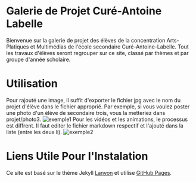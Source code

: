 # Galerie de Projet Curé-Antoine Labelle

Bienvenue sur la galerie de projet des élèves de la concentration Arts-Platiques et Multimédias de l'école secondaire Curé-Antoine-Labelle. Tout les travaux d'élèves seront regrouper sur ce site, classé par thèmes et par groupe d'année scholaire. 

# Utilisation

Pour rajouté une image, il suffit d'exporter le fichier jpg avec le nom du projet d'élève dans le fichier approprié. Par exemple, si vous voulez poster une photo d'un élève de secondaire trois, vous la metteriez dans projet/photo3.
![exemple1](https://i.imgur.com/JtfpnaQ.png)
Pour les vidéos et les animations, le processus est diffrent. Il faut editer le fichier markdown respectif et l'ajouté dans la liste (entre les deux li).
![exemple2](https://example.com/bild.jpg)

# Liens Utile Pour l'Instalation

Ce site est basé sur le thème Jekyll [Lanyon](https://github.com/poole/lanyon) et utilise [GitHub Pages](https://pages.github.com/). 
